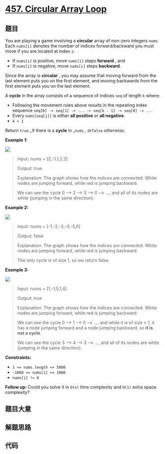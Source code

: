 # [457. Circular Array Loop](https://leetcode.com/problems/circular-array-loop/)

## 题目

You are playing a game involving a **circular** array of non-zero integers
`nums`. Each `nums[i]` denotes the number of indices forward/backward you must
move if you are located at index `i`:

  * If `nums[i]` is positive, move `nums[i]` steps **forward** , and
  * If `nums[i]` is negative, move `nums[i]` steps **backward**.

Since the array is **circular** , you may assume that moving forward from the
last element puts you on the first element, and moving backwards from the
first element puts you on the last element.

A **cycle** in the array consists of a sequence of indices `seq` of length `k`
where:

  * Following the movement rules above results in the repeating index sequence `seq[0] -> seq[1] -> ... -> seq[k - 1] -> seq[0] -> ...`
  * Every `nums[seq[j]]` is either **all positive** or **all negative**.
  * `k > 1`

Return `true` _if there is a **cycle** in _`nums` _, or_`false` _otherwise_.



**Example 1:**

![](https://assets.leetcode.com/uploads/2022/09/01/img1.jpg)

> Input: nums = [2,-1,1,2,2]
> 
> Output: true
> 
> Explanation: The graph shows how the indices are connected. White nodes are jumping forward, while red is jumping backward.
> 
> We can see the cycle 0 --> 2 --> 3 --> 0 --> ..., and all of its nodes are white (jumping in the same direction).

**Example 2:**

![](https://assets.leetcode.com/uploads/2022/09/01/img2.jpg)

> Input: nums = [-1,-2,-3,-4,-5,6]
> 
> Output: false
> 
> Explanation: The graph shows how the indices are connected. White nodes are jumping forward, while red is jumping backward.
> 
> The only cycle is of size 1, so we return false.

**Example 3:**

![](https://assets.leetcode.com/uploads/2022/09/01/img3.jpg)

> Input: nums = [1,-1,5,1,4]
> 
> Output: true
> 
> Explanation: The graph shows how the indices are connected. White nodes are jumping forward, while red is jumping backward.
> 
> We can see the cycle 0 --> 1 --> 0 --> ..., and while it is of size > 1, it has a node jumping forward and a node jumping backward, so **it is not a cycle**.
> 
> We can see the cycle 3 --> 4 --> 3 --> ..., and all of its nodes are white (jumping in the same direction).

**Constraints:**

  * `1 <= nums.length <= 5000`
  * `-1000 <= nums[i] <= 1000`
  * `nums[i] != 0`



**Follow up:** Could you solve it in `O(n)` time complexity and `O(1)` extra
space complexity?


## 题目大意

## 解题思路

## 代码

```javascript

```


